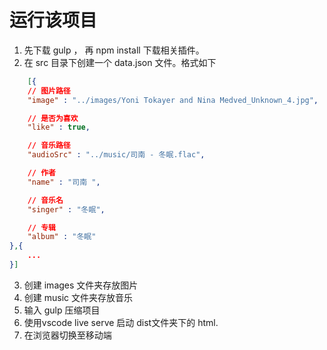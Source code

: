 # 运行该项目
1. 先下载 gulp ， 再 npm install 下载相关插件。
2. 在 src 目录下创建一个 data.json 文件。格式如下
```json
    [{
    // 图片路径
    "image" : "../images/Yoni Tokayer and Nina Medved_Unknown_4.jpg",

    // 是否为喜欢
    "like" : true,

    // 音乐路径
    "audioSrc" : "../music/司南 - 冬眠.flac",

    // 作者
    "name" : "司南 ",

    // 音乐名
    "singer" : "冬眠",

    // 专辑
    "album" : "冬眠"
},{
    ...
}]
```
3. 创建 images 文件夹存放图片
4. 创建 music 文件夹存放音乐
5. 输入 gulp 压缩项目
6. 使用vscode live serve 启动 dist文件夹下的 html.
7. 在浏览器切换至移动端 